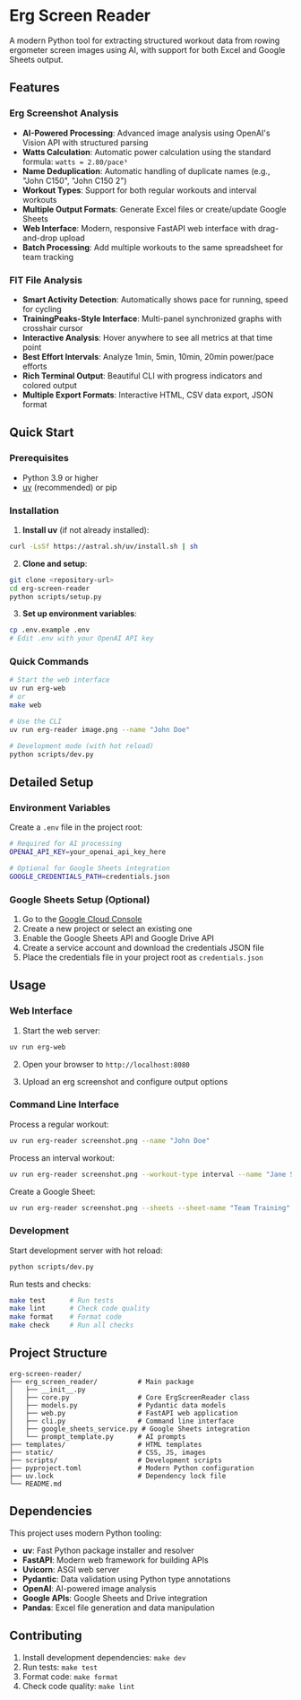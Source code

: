 # Erg Screen Reader

A modern Python tool for extracting structured workout data from rowing ergometer screen images using AI, with support for both Excel and Google Sheets output.

## Features

### Erg Screenshot Analysis
- **AI-Powered Processing**: Advanced image analysis using OpenAI's Vision API with structured parsing
- **Watts Calculation**: Automatic power calculation using the standard formula: `watts = 2.80/pace³`
- **Name Deduplication**: Automatic handling of duplicate names (e.g., "John C150", "John C150 2")
- **Workout Types**: Support for both regular workouts and interval workouts
- **Multiple Output Formats**: Generate Excel files or create/update Google Sheets
- **Web Interface**: Modern, responsive FastAPI web interface with drag-and-drop upload
- **Batch Processing**: Add multiple workouts to the same spreadsheet for team tracking

### FIT File Analysis
- **Smart Activity Detection**: Automatically shows pace for running, speed for cycling
- **TrainingPeaks-Style Interface**: Multi-panel synchronized graphs with crosshair cursor
- **Interactive Analysis**: Hover anywhere to see all metrics at that time point
- **Best Effort Intervals**: Analyze 1min, 5min, 10min, 20min power/pace efforts
- **Rich Terminal Output**: Beautiful CLI with progress indicators and colored output
- **Multiple Export Formats**: Interactive HTML, CSV data export, JSON format

## Quick Start

### Prerequisites

- Python 3.9 or higher
- [uv](https://docs.astral.sh/uv/) (recommended) or pip

### Installation

1. **Install uv** (if not already installed):
```bash
curl -LsSf https://astral.sh/uv/install.sh | sh
```

2. **Clone and setup**:
```bash
git clone <repository-url>
cd erg-screen-reader
python scripts/setup.py
```

3. **Set up environment variables**:
```bash
cp .env.example .env
# Edit .env with your OpenAI API key
```

### Quick Commands

```bash
# Start the web interface
uv run erg-web
# or
make web

# Use the CLI
uv run erg-reader image.png --name "John Doe"

# Development mode (with hot reload)
python scripts/dev.py
```

## Detailed Setup

### Environment Variables

Create a `.env` file in the project root:

```bash
# Required for AI processing
OPENAI_API_KEY=your_openai_api_key_here

# Optional for Google Sheets integration
GOOGLE_CREDENTIALS_PATH=credentials.json
```

### Google Sheets Setup (Optional)

1. Go to the [Google Cloud Console](https://console.cloud.google.com/)
2. Create a new project or select an existing one
3. Enable the Google Sheets API and Google Drive API
4. Create a service account and download the credentials JSON file
5. Place the credentials file in your project root as `credentials.json`

## Usage

### Web Interface

1. Start the web server:
```bash
uv run erg-web
```

2. Open your browser to `http://localhost:8080`

3. Upload an erg screenshot and configure output options

### Command Line Interface

Process a regular workout:
```bash
uv run erg-reader screenshot.png --name "John Doe"
```

Process an interval workout:
```bash
uv run erg-reader screenshot.png --workout-type interval --name "Jane Smith"
```

Create a Google Sheet:
```bash
uv run erg-reader screenshot.png --sheets --sheet-name "Team Training"
```

### Development

Start development server with hot reload:
```bash
python scripts/dev.py
```

Run tests and checks:
```bash
make test      # Run tests
make lint      # Check code quality
make format    # Format code
make check     # Run all checks
```

## Project Structure

```
erg-screen-reader/
├── erg_screen_reader/          # Main package
│   ├── __init__.py
│   ├── core.py                 # Core ErgScreenReader class
│   ├── models.py               # Pydantic data models
│   ├── web.py                  # FastAPI web application
│   ├── cli.py                  # Command line interface
│   ├── google_sheets_service.py # Google Sheets integration
│   └── prompt_template.py      # AI prompts
├── templates/                  # HTML templates
├── static/                     # CSS, JS, images
├── scripts/                    # Development scripts
├── pyproject.toml              # Modern Python configuration
├── uv.lock                     # Dependency lock file
└── README.md
```

## Dependencies

This project uses modern Python tooling:

- **uv**: Fast Python package installer and resolver
- **FastAPI**: Modern web framework for building APIs
- **Uvicorn**: ASGI web server
- **Pydantic**: Data validation using Python type annotations
- **OpenAI**: AI-powered image analysis
- **Google APIs**: Google Sheets and Drive integration
- **Pandas**: Excel file generation and data manipulation

## Contributing

1. Install development dependencies: `make dev`
2. Run tests: `make test`
3. Format code: `make format`
4. Check code quality: `make lint`

